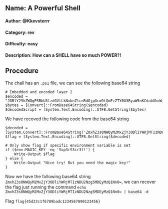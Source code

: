 ## Name: A Powerful Shell
#### Author: @Kkevsterrr
#### Category: rev
#### Difficulty: easy
#### Description: How can a SHELL have so much POWER?! 

## Procedure
The chall has an ```.ps1``` file, we can see the following base64 string

```
# Embedded and encoded layer 2
$encoded = "JGRlY29kZWQgPSBbU3lzdGVtLkNvbnZlcnRdOjpGcm9tQmFzZTY0U3RyaW5nKCdabXhoWjNzME5XUXlNMk14WmpZM09EbGlZV1JqTVRJek5EVTJOemc1TURFeU16UTFObjA9JykNCiRmbGFnID0gW1N5c3RlbS5UZXh0LkVuY29kaW5nXTo6VVRGOC5HZXRTdHJpbmcoJGRlY29kZWQpDQoNCiMgT25seSBzaG93IGZsYWcgaWYgc3BlY2lmaWMgZW52aXJvbm1lbnQgdmFyaWFibGUgaXMgc2V0DQppZiAoJGVudjpNQUdJQ19LRVkgLWVxICdTdXAzclMzY3IzdCEnKSB7DQogICAgV3JpdGUtT3V0cHV0ICRmbGFnDQp9IGVsc2Ugew0KICAgIFdyaXRlLU91dHB1dCAiTmljZSB0cnkhIEJ1dCB5b3UgbmVlZCB0aGUgbWFnaWMga2V5ISINCn0="
$bytes = [Convert]::FromBase64String($encoded)
$decodedScript = [System.Text.Encoding]::UTF8.GetString($bytes)
```

We have recoved the following code from the base64 string
```
$decoded = [System.Convert]::FromBase64String('ZmxhZ3s0NWQyM2MxZjY3ODliYWRjMTIzNDU2Nzg5MDEyMzQ1Nn0=')
$flag = [System.Text.Encoding]::UTF8.GetString($decoded)

# Only show flag if specific environment variable is set
if ($env:MAGIC_KEY -eq 'Sup3rS3cr3t!') {
    Write-Output $flag
} else {
    Write-Output "Nice try! But you need the magic key!"
}
```

Now we have the following base64 string ```ZmxhZ3s0NWQyM2MxZjY3ODliYWRjMTIzNDU2Nzg5MDEyMzQ1Nn0=```, we can recover the flag just running the command ```echo ZmxhZ3s0NWQyM2MxZjY3ODliYWRjMTIzNDU2Nzg5MDEyMzQ1Nn0= | base64 -d```

Flag ```flag{45d23c1f6789badc1234567890123456}```
